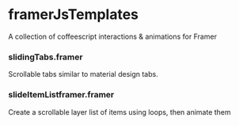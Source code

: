 # framerJsTemplates
A collection of coffeescript interactions &amp; animations for Framer

### slidingTabs.framer
Scrollable tabs similar to material design tabs.

### slideItemListframer.framer
Create a scrollable layer list of items using loops, then animate them
